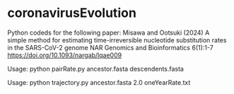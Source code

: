 # coronavirusEvolution

Python codeds for the following paper:
Misawa and Ootsuki (2024)
A simple method for estimating time-irreversible nucleotide substitution rates in the SARS-CoV-2 genome
NAR Genomics and Bioinformatics 6(1):1-7
https://doi.org/10.1093/nargab/lqae009

Usage:
python pairRate.py ancestor.fasta descendents.fasta

Usage:
python trajectory.py ancestor.fasta 2.0 oneYearRate.txt 

